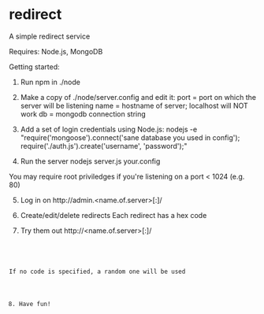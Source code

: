 redirect
========

A simple redirect service

Requires: Node.js, MongoDB

Getting started:

1. Run npm in ./node

2. Make a copy of ./node/server.config and edit it:
port	= port on which the server will be listening
name	= hostname of server; localhost will NOT work
db	= mongodb connection string 

3. Add a set of login credentials using Node.js:
nodejs -e "require('mongoose').connect('sane database you used in config'); require('./auth.js').create('username', 'password');"

4. Run the server
nodejs server.js your.config

You may require root priviledges if you're listening on a port < 1024 (e.g. 80)

5. Log in on
http://admin.<name.of.server>[:<port>]/

6. Create/edit/delete redirects
Each redirect has a hex code

7. Try them out
http://<name.of.server>[:<port>]/<code>

If no code is specified, a random one will be used

8. Have fun!
